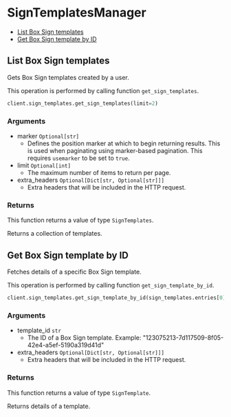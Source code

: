 # SignTemplatesManager

- [List Box Sign templates](#list-box-sign-templates)
- [Get Box Sign template by ID](#get-box-sign-template-by-id)

## List Box Sign templates

Gets Box Sign templates created by a user.

This operation is performed by calling function `get_sign_templates`.

```python
client.sign_templates.get_sign_templates(limit=2)
```

### Arguments

- marker `Optional[str]`
  - Defines the position marker at which to begin returning results. This is used when paginating using marker-based pagination. This requires `usemarker` to be set to `true`.
- limit `Optional[int]`
  - The maximum number of items to return per page.
- extra_headers `Optional[Dict[str, Optional[str]]]`
  - Extra headers that will be included in the HTTP request.

### Returns

This function returns a value of type `SignTemplates`.

Returns a collection of templates.

## Get Box Sign template by ID

Fetches details of a specific Box Sign template.

This operation is performed by calling function `get_sign_template_by_id`.

```python
client.sign_templates.get_sign_template_by_id(sign_templates.entries[0].id)
```

### Arguments

- template_id `str`
  - The ID of a Box Sign template. Example: "123075213-7d117509-8f05-42e4-a5ef-5190a319d41d"
- extra_headers `Optional[Dict[str, Optional[str]]]`
  - Extra headers that will be included in the HTTP request.

### Returns

This function returns a value of type `SignTemplate`.

Returns details of a template.
